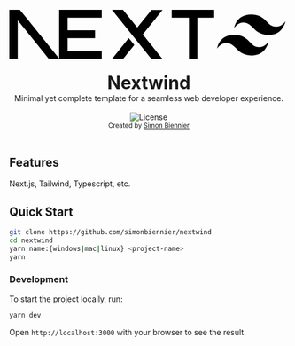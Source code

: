 <div style="fill: black;[data-color-mode=dark] {
    fill: white;
}">
  <div
  style="display: flex;
  justify-content: center; align-items: center;">
    <!-- <img alt="Nextwind" src="logo.png" width="100%" /> -->
    <svg height="100" viewBox="0 0 330 80" xmlns="http://www.w3.org/2000/svg">
      <path d="M261.919 0.0330722H330.547V12.7H303.323V79.339H289.71V12.7H261.919V0.0330722Z"/>
      <path d="M149.052 0.0330722V12.7H94.0421V33.0772H138.281V45.7441H94.0421V66.6721H149.052V79.339H80.43V12.7H80.4243V0.0330722H149.052Z" />
      <path d="M183.32 0.0661486H165.506L229.312 79.3721H247.178L215.271 39.7464L247.127 0.126654L229.312 0.154184L206.352 28.6697L183.32 0.0661486Z"/>
      <path d="M201.6 56.7148L192.679 45.6229L165.455 79.4326H183.32L201.6 56.7148Z" />
      <path fill-rule="evenodd" clip-rule="evenodd" d="M80.907 79.339L17.0151 0H0V79.3059H13.6121V16.9516L63.8067 79.339H80.907Z" />
    </svg>
    <svg height="150" viewBox="0 0 1000 1000" xmlns="http://www.w3.org/2000/svg">
      <path d="M489.5 226.499C328 231.632 280 346.999 269 409.499C283.333 386.332 328.5 335.5 395 335.5C472.5 335.5 531.5 422 567.5 449C611.237 481.803 699.123 525.115 814.5 490C906.5 462 949.167 364.332 958.5 317.999C914 378.499 846.5 414.838 763 371.999C705.5 342.499 662.5 221 489.5 226.499Z"/>
      <path d="M261 500.999C99.5 506.132 51.5 621.499 40.5 683.999C54.8333 660.832 100 610 166.5 610C244 610 303 696.5 339 723.5C382.737 756.303 470.623 799.615 586 764.5C678 736.5 720.667 638.832 730 592.499C685.5 652.999 618 689.338 534.5 646.499C477 616.999 434 495.5 261 500.999Z"/>
    </svg>
  </div>
</div>
<div align="center" style="font-size:2rem"><strong>Nextwind</strong></div>
<div align="center">Minimal yet complete template for a seamless web developer experience.</div>
<br />

<div align="center">
  <img alt="License" src="https://img.shields.io/github/license/simonbiennier/nextwind?style=for-the-badge&color=00de80&labelColor=000000">
</div>

<div align="center">
  <sub>Created by <a href="https://simon.biennier.com">Simon Biennier</a>
</div>

<br />

## Features

Next.js, Tailwind, Typescript, etc.

## Quick Start

```bash
git clone https://github.com/simonbiennier/nextwind
cd nextwind
yarn name:{windows|mac|linux} <project-name>
yarn
```

### Development

To start the project locally, run:

```bash
yarn dev
```

Open `http://localhost:3000` with your browser to see the result.
